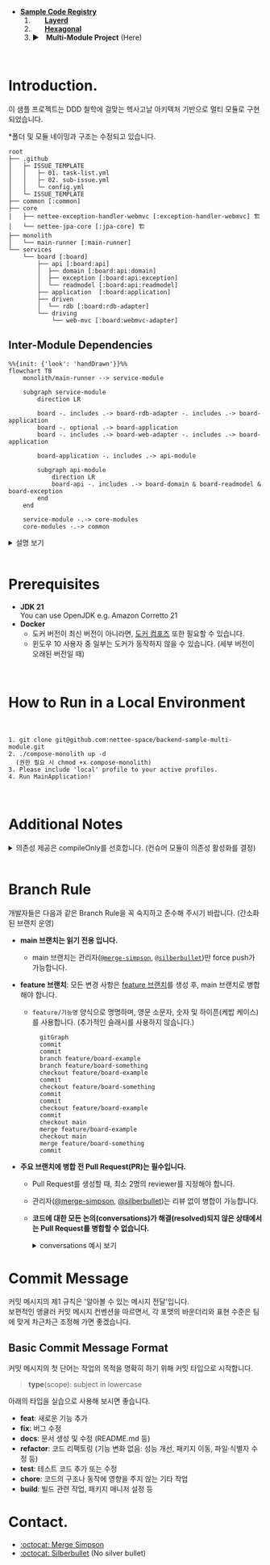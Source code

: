 - [**Sample Code Registry**](https://github.com/nettee-space/backend-sample-code-registry)  
  1. ⠀⠀ [**Layerd**](https://github.com/nettee-space/backend-sample-layered-simple-crud)  
  2. ⠀⠀ [**Hexagonal**](https://github.com/nettee-space/backend-sample-hexagonal-simple-crud)  
  3. ▶ ⠀**Multi-Module Project** (Here)

<br />

# Introduction.

이 샘플 프로젝트는 DDD 철학에 걸맞는 헥사고날 아키텍처 기반으로 멀티 모듈로 구현되었습니다.  

\*폴더 및 모듈 네이밍과 구조는 수정되고 있습니다.

```
root
├── .github
│   ├─ ISSUE_TEMPLATE
│   │   ├─ 01. task-list.yml
│   │   ├─ 02. sub-issue.yml
│   │   └─ config.yml
│   └─ ISSUE_TEMPLATE
├── common [:common]
├── core
│   ├── nettee-exception-handler-webmvc [:exception-handler-webmvc] 🏗
│   └── nettee-jpa-core [:jpa-core] 🏗
├── monolith
│   └── main-runner [:main-runner]
└── services
    └── board [:board]
        ├── api [:board:api]
        │  ├── domain [:board:api:domain]
        │  ├── exception [:board:api:exception]
        │  └── readmodel [:board:api:readmodel]
        ├── application  [:board:application]
        ├── driven
        │  └── rdb [:board:rdb-adapter]
        └── driving
            └── web-mvc [:board:webmvc-adapter]
```

## Inter-Module Dependencies

```mermaid
%%{init: {'look': 'handDrawn'}}%%
flowchart TB
    monolith/main-runner --> service-module
    
    subgraph service-module
        direction LR

        board -. includes .-> board-rdb-adapter -. includes .-> board-application
        board -. optional .-> board-application
        board -. includes .-> board-web-adapter -. includes .-> board-application
        
        board-application -. includes .-> api-module

        subgraph api-module
            direction LR
            board-api -. includes .-> board-domain & board-readmodel & board-exception
        end
    end

    service-module -.-> core-modules
    core-modules -.-> common
```

<details>
  <summary>설명 보기</summary>

  - 모든 서브프로젝트에 `:common` 모듈을 의존시킵니다.
  - `:board:api` 모듈은 다음 목록을 통합합니다. 그 외 추가 기능을 제공하지 않습니다.
    - `:board:api:domain`: 도메인 모델을 제공합니다.
    - `:board:api:exception`: 도메인 관련 예외를 제공합니다.
    - `:board:api:readmodel`: 도메인 관련 조회 모델을 제공합니다.
  - `:board:application` 모듈은 헥사고날 아키텍처의 각 방향 포트 인터페이스를 제공합니다.
    - `:board:api` 모듈을 통합합니다.
  - `:board:rdb-adapter` 및 `:board:webmvc-adapter`는 각 포트 인터페이스를 구현하거나 사용하는 어댑터를 제공합니다.
    - `:board:application` 모듈을 통합합니다.
  - 위 보드 관련 구현 소스 및 리소스를 모두 통합하여 `:board` 모듈을 완성합니다.
  - `:board` 모듈을 `:main-runner` 모듈이 통합하고 실행합니다.
  - 각 코어 모듈은 알맞은 모듈에서 취사선택하여 사용합니다.

</details>

<br />

# Prerequisites

- **JDK 21**  
  You can use OpenJDK e.g. Amazon Corretto 21
- **Docker**  
  - 도커 버전이 최신 버전이 아니라면, <ins>도커 컴포즈</ins> 또한 필요할 수 있습니다.
  - 윈도우 10 사용자 중 일부는 도커가 동작하지 않을 수 있습니다. (세부 버전이 오래된 버전일 때)

<br />
  
# How to Run in a Local Environment

<br />

```
1. git clone git@github.com:nettee-space/backend-sample-multi-module.git
2. ./compose-monolith up -d
  (권한 필요 시 chmod +x compose-monolith)
3. Please include 'local' profile to your active profiles.
4. Run MainApplication!
```

<br />

# Additional Notes

<details>
  <summary>의존성 제공은 compileOnly를 선호합니다. (컨슈머 모듈이 의존성 활성화를 결정)</summary>

  <br />
  
  > - 의존 모듈: 다른 모듈에 사용되는 모듈
  > - 컨슈머 모듈: 의존 모듈을 사용하는 모듈

  <br />
  
  **Compile Only 전략**

  의존 모듈은 자신의 코드에 필요한 의존성을 `compileOnly`로 제공하는 것을 선호합니다.

  ```kotlin
  dependencies {
      compileOnly("org.example:target-artifcat:version-name")
  }
  ```
  
  - **활성화**: 컨슈머 모듈에 별도로 `implementation` 등으로 추가합니다.  
  - **비활성화**: 아무것도 추가하지 않고 무시할 수 있습니다.  
  - 이 방식은 의존성을 기입을 추가로 요구하지만, 컨슈머 모듈이 의존성 선택에 자유도를 갖습니다.

  <br />

  **API 전략**
  
  의존 모듈은 <ins>필수로 함께 사용되는 기능</ins>을 `api`로 제공합니다.
  
  - 모듈 사용을 쉽게 만들지만, 컨슈머 모듈에 기본적으로 의존성이 전이됩니다.
  - 다음 방식으로 의존성 선택에 별도로 자유도를 확보할 수 있습니다.  
    ```kotlin
    implementation(project("targetModuleName")) {
        // 단, 이러한 제외가 많아지면 가독성을 해치고 실수가 많아 관리에 까다롭습니다.
        exclude(group = "org.example", module = "unwanted-artifact")
    }
    ```

  ---

</details>

<br />

# Branch Rule 

개발자들은 다음과 같은 Branch Rule을 꼭 숙지하고 준수해 주시기 바랍니다. (간소화된 브랜치 운영)

- **main 브랜치는 읽기 전용 입니다.**
  - main 브랜치는 관리자([`@merge-simpson`](https://github.com/merge-simpson), [`@silberbullet`](https://github.com/silberbullet))만 force push가 가능합니다.
- **feature 브랜치**: 모든 변경 사항은 <ins>feature 브랜치</ins>를 생성 후, main 브랜치로 병합해야 합니다.
  - `feature/기능명` 양식으로 명명하며, 영문 소문자, 숫자 및 하이픈(케밥 케이스)를 사용합니다. (추가적인 슬래시를 사용하지 않습니다.)
    
    ```mermaid
      gitGraph
      commit
      commit
      branch feature/board-example
      branch feature/board-something
      checkout feature/board-example
      commit
      checkout feature/board-something
      commit
      commit
      checkout feature/board-example
      commit
      checkout main
      merge feature/board-example
      checkout main
      merge feature/board-something
      commit
    ```
  
- **주요 브랜치에 병합 전 Pull Request(PR)는 필수입니다.**
  - Pull Request를 생성할 때, 최소 2명의 reviewer를 지정해야 합니다.
  - 관리자([@merge-simpson](https://github.com/merge-simpson), [@silberbullet](https://github.com/silberbullet))는 리뷰 없이 병합이 가능합니다.
  - **코드에 대한 모든 논의(conversations)가 해결(resolved)되지 않은 상태에서는 Pull Request를 병합할 수 없습니다.**
    <details>
    <summary>conversations 예시 보기</summary>
    
    1. @silberbullet 님이 pull request 생성 후, reviewer를 @merge-simpson 에게 신청하였습니다.  
    2. @merge-simpson 님은 코드 수정을 위해 comment를 남겼습니다.  
    3. @silberbullet 님은 해당 코드를 수정하여 push 후 @merge-simpson 님이 남긴 comment에 수정사항을 적어 놓았습니다.  
    4. @merge-simpson "Resolve conversation" 버튼을 클릭하여 피드백이 해결되었음을 표시합니다.  
    5. 비로소 @silberbullet 님은 코드 병합이 가능합니다.  
    
    </details>

# Commit Message

커밋 메시지의 제1 규칙은 '알아볼 수 있는 메시지 전달'입니다.  
보편적인 앵귤러 커밋 메시지 컨벤션을 따르면서, 각 포맷의 바운더리와 표현 수준은 팀에 맞게 차근차근 조정해 가면 좋겠습니다.

## Basic Commit Message Format

커밋 메시지의 첫 단어는 작업의 목적을 명확히 하기 위해 커밋 타입으로 시작합니다.  

> **type**(scope): subject in lowercase  

아래의 타입을 실습으로 사용해 보시면 좋습니다.

- **feat**: 새로운 기능 추가
- **fix**: 버그 수정
- **docs**: 문서 생성 및 수정 (README.md 등)
- **refactor**: 코드 리팩토링 (기능 변화 없음: 성능 개선, 패키지 이동, 파일·식별자 수정 등)
- **test**: 테스트 코드 추가 또는 수정
- **chore**: 코드의 구조나 동작에 영향을 주지 않는 기타 작업
- **build**: 빌드 관련 작업, 패키지 매니저 설정 등

# Contact.

- [:octocat: Merge Simpson](https://github.com/merge-simpson)
- [:octocat: Silberbullet](https://github.com/silberbullet) (No silver bullet)

